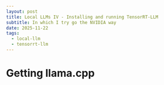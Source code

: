 ```yaml
---
layout: post
title: Local LLMs IV - Installing and running TensorRT-LLM
subtitle: In which I try go the NVIDIA way
date: 2025-11-22
tags:
  - local-llm
  - tensorrt-llm
---
```


# Getting llama.cpp
